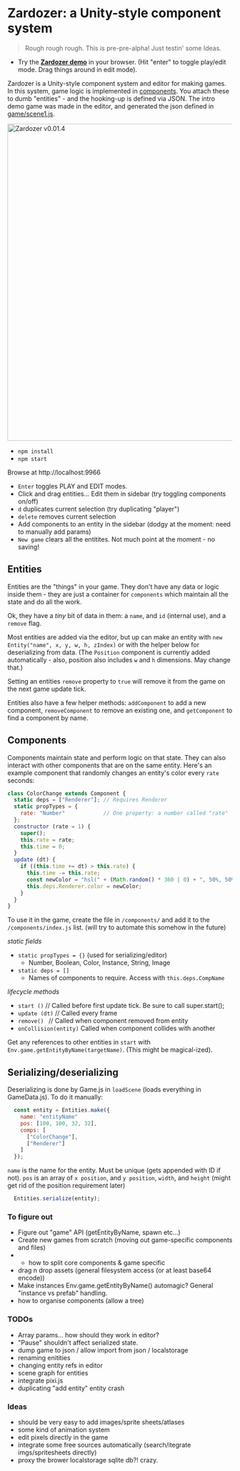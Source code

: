 # Zardozer: a Unity-style component system

> Rough rough rough. This is pre-pre-alpha! Just testin' some Ideas.

* Try the **[Zardozer demo](https://mrspeaker.github.io/zardozer/)** in your browser. (Hit "enter" to toggle play/edit mode. Drag things around in edit mode).

Zardozer is a Unity-style component system and editor for making games. In this system, game logic is implemented in [components](https://github.com/mrspeaker/Zardozer/tree/master/components). You attach these to dumb "entities" - and the hooking-up is defined via JSON. The intro demo game was made in the editor, and generated the json defined in [game/scene1.js](https://github.com/mrspeaker/Zardozer/blob/master/game/scene1.js).

[<img width="710" alt="Zardozer v0.01.4" src="https://cloud.githubusercontent.com/assets/129330/11459631/de48f45e-96a8-11e5-9fe5-f7b00fe57075.png">](https://mrspeaker.github.io/zardozer/)

* `npm install`
* `npm start`

Browse at http://localhost:9966

* `Enter` toggles PLAY and EDIT modes.
* Click and drag entities... Edit them in sidebar (try toggling components on/off)
* `d` duplicates current selection (try duplicating "player")
* `delete` removes current selection
* Add components to an entity in the sidebar (dodgy at the moment: need to manually add params)
* `New game` clears all the entitites. Not much point at the moment - no saving!

## Entities

Entities are the "things" in your game. They don't have any data or logic inside them - they are just a container for `components` which maintain all the state and do all the work.

Ok, they have a *tiny* bit of data in them: a `name`, and `id` (internal use), and a `remove` flag.

Most entities are added via the editor, but up can make an entity with `new Entity("name", x, y, w, h, zIndex)` or with the helper below for deserializing from data. (The `Position` component is currently added automatically - also, position also includes `w` and `h` dimensions. May change that.)

Setting an entities `remove` property to `true` will remove it from the game on the next game update tick.

Entities also have a few helper methods: `addComponent` to add a new component, `removeComponent` to remove an existing one, and `getComponent` to find a component by name.

## Components

Components maintain state and perform logic on that state. They can also interact with other components that are on the same entity. Here's an example component that randomly changes an entity's color every `rate` seconds:

```js
class ColorChange extends Component {
  static deps = ["Renderer"]; // Requires Renderer
  static propTypes = {
    rate: "Number"            // One property: a number called "rate"
  };
  constructor (rate = 1) {
    super();
    this.rate = rate;
    this.time = 0;
  }
  update (dt) {
    if ((this.time += dt) > this.rate) {
      this.time -= this.rate;
      const newColor = "hsl(" + (Math.random() * 360 | 0) + ", 50%, 50%)";
      this.deps.Renderer.color = newColor;
    }
  }
}
```

To use it in the game, create the file in `/components/` and add it to the `/components/index.js` list. (will try to automate this somehow in the future)

*static fields*

* `static propTypes = {}` (used for serializing/editor)
  - Number, Boolean, Color, Instance, String, Image
* `static deps = []`
  - Names of components to require. Access with `this.deps.CompName`

*lifecycle methods*

* `start ()` // Called before first update tick. Be sure to call super.start();
* `update (dt)` // Called every frame
* `remove() ` // Called when component removed from entity
* `onCollision(entity)` Called when component collides with another

Get any references to other entities in `start` with `Env.game.getEntityByName(targetName)`.
(This might be magical-ized).

## Serializing/deserializing

Deserializing is done by Game.js in `loadScene` (loads everything in GameData.js). To do it manually:

```js
  const entity = Entities.make({
    name: "entityName"
    pos: [100, 100, 32, 32],
    comps: [
      ["ColorChange"],
      ["Renderer"]
    ]
  });
```

`name` is the name for the entity. Must be unique (gets appended with ID if not). `pos` is an array of `x position`, and `y position`, `width`, and `height` (might get rid of the position requirement later)

```js
  Entities.serialize(entity);
```

### To figure out

* Figure out "game" API (getEntityByName, spawn etc...)
* Create new games from scratch (moving out game-specific components and files)
* - how to split core components & game specific
* drag n drop assets (general filesystem access (or at least base64 encode))
* Make instances Env.game.getEntityByName() automagic? General "instance vs prefab" handling.
* how to organise components (allow a tree)

### TODOs

* Array params... how should they work in editor?
* "Pause" shouldn't affect serialized state.
* dump game to json / allow import from json / localstorage
* renaming enitities
* changing entity refs in editor
* scene graph for entities
* integrate pixi.js
* duplicating "add entity" entity crash

### Ideas

* should be very easy to add images/sprite sheets/atlases
* some kind of animation system
* edit pixels directly in the game
* integrate some free sources automatically (search/itegrate imgs/spritesheets directly)
* proxy the brower localstorage sqlite db?! crazy.
